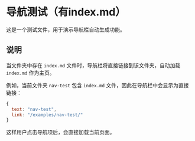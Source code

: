 # 导航测试（有index.md）

这是一个测试文件，用于演示导航栏自动生成功能。

## 说明

当文件夹中存在 `index.md` 文件时，导航栏将直接链接到该文件夹，自动加载 `index.md` 作为主页。

例如，当前文件夹 `nav-test` 包含 `index.md` 文件，因此在导航栏中会显示为直接链接：

```js
{
  text: "nav-test",
  link: "/examples/nav-test/"
}
```

这样用户点击导航项后，会直接加载当前页面。
